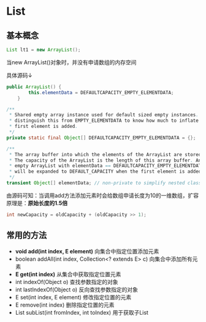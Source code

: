 # List

## 基本概念

```java
List lt1 = new ArrayList();
```

当new ArrayList()对象时，并没有申请数组的内存空间

具体源码↓

```java
public ArrayList() {
        this.elementData = DEFAULTCAPACITY_EMPTY_ELEMENTDATA;
    }
```

```java
/**
 * Shared empty array instance used for default sized empty instances. We
 * distinguish this from EMPTY_ELEMENTDATA to know how much to inflate when
 * first element is added.
 */
private static final Object[] DEFAULTCAPACITY_EMPTY_ELEMENTDATA = {};

/**
 * The array buffer into which the elements of the ArrayList are stored.
 * The capacity of the ArrayList is the length of this array buffer. Any
 * empty ArrayList with elementData == DEFAULTCAPACITY_EMPTY_ELEMENTDATA
 * will be expanded to DEFAULT_CAPACITY when the first element is added.
 */
transient Object[] elementData; // non-private to simplify nested class access
```

由源码可知：当调用add方法添加元素时会给数组申请长度为10的一维数组，扩容原理是：**原始长度的1.5倍**

```java
int newCapacity = oldCapacity + (oldCapacity >> 1);
```

## 常用的方法

- **void add(int index, E element)** 向集合中指定位置添加元素
- boolean addAll(int index, Collection<? extends E> c) 向集合中添加所有元素
- **E get(int index)** 从集合中获取指定位置元素
- int indexOf(Object o) 查找参数指定的对象
- int lastIndexOf(Object o) 反向查找参数指定的对象
- E set(int index, E element) 修改指定位置的元素
- E remove(int index) 删除指定位置的元素
- List subList(int fromIndex, int toIndex) 用于获取子List